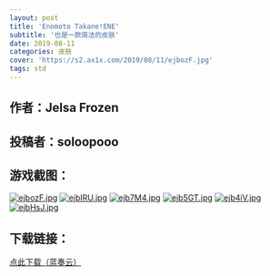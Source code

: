 ```yaml
---
layout: post
title: 'Enomoto Takane!ENE'
subtitle: '也是一款简洁的皮肤'
date: 2019-08-11
categories: 皮肤
cover: 'https://s2.ax1x.com/2019/08/11/ejbozF.jpg'
tags: std
---
```


## 作者：Jelsa Frozen

## 投稿者：soloopooo
 
## 游戏截图：

[![ejbozF.jpg](https://s2.ax1x.com/2019/08/11/ejbozF.jpg)](https://imgchr.com/i/ejbozF)
[![ejbIRU.jpg](https://s2.ax1x.com/2019/08/11/ejbIRU.jpg)](https://imgchr.com/i/ejbIRU)
[![ejb7M4.jpg](https://s2.ax1x.com/2019/08/11/ejb7M4.jpg)](https://imgchr.com/i/ejb7M4)
[![ejb5GT.jpg](https://s2.ax1x.com/2019/08/11/ejb5GT.jpg)](https://imgchr.com/i/ejb5GT)
[![ejb4iV.jpg](https://s2.ax1x.com/2019/08/11/ejb4iV.jpg)](https://imgchr.com/i/ejb4iV)
[![ejbHsJ.jpg](https://s2.ax1x.com/2019/08/11/ejbHsJ.jpg)](https://imgchr.com/i/ejbHsJ)



## 下载链接：

[点此下载（蓝奏云）](https://www.lanzous.com/i3sscxe)

